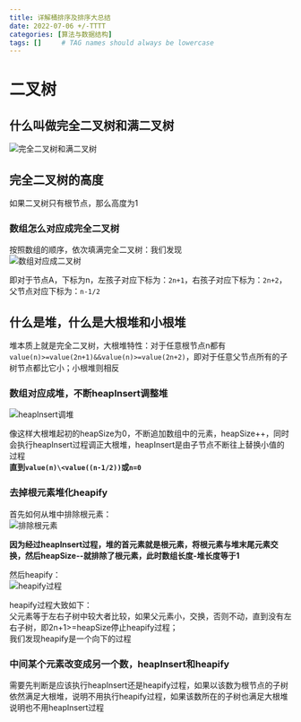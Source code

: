 ```yaml
---
title: 详解桶排序及排序大总结
date: 2022-07-06 +/-TTTT
categories: [算法与数据结构]
tags: []     # TAG names should always be lowercase
---
```


# 二叉树
## 什么叫做完全二叉树和满二叉树
![完全二叉树和满二叉树](/blog/202207071033429.jpg "Optional title")

## 完全二叉树的高度
如果二叉树只有根节点，那么高度为1

### 数组怎么对应成完全二叉树
按照数组的顺序，依次填满完全二叉树：我们发现<br>
![数组对应成二叉树](/blog/202207071041816.jpg "数组对应成二叉树")

即对于节点A，下标为n，左孩子对应下标为：`2n+1`，右孩子对应下标为：`2n+2`，父节点对应下标为：`n-1/2`

## 什么是堆，什么是大根堆和小根堆
堆本质上就是完全二叉树，大根堆特性：对于任意根节点n都有`value(n)>=value(2n+1)&&value(n)>=value(2n+2)`，即对于任意父节点所有的子树节点都比它小；小根堆则相反

### 数组对应成堆，不断heapInsert调整堆
![heapInsert调堆](/blog/202207071103859.jpg "heapInsert调堆")

像这样大根堆起初的heapSize为0，不断追加数组中的元素，heapSize++，同时会执行heapInsert过程调正大根堆，heapInsert是由子节点不断往上替换小值的过程<br>
**直到`value(n)\<value((n-1/2))`或`n=0`**

### 去掉根元素堆化heapify
首先如何从堆中排除根元素：<br>
![排除根元素](/blog/202207071142336.jpg "排除根元素")

**因为经过heapInsert过程，堆的首元素就是根元素，将根元素与堆末尾元素交换，然后heapSize--就排除了根元素，此时数组长度-堆长度等于1**

然后heapify：<br>
![heapify过程](/blog/202207071151898.jpg "heapify过程")

heapify过程大致如下：<br>
父元素等于左右子树中较大者比较，如果父元素小，交换，否则不动，直到没有左右子树，即2n+1>=heapSize停止heapify过程；<br>
我们发现heapify是一个向下的过程

### 中间某个元素改变成另一个数，heapInsert和heapify
需要先判断是应该执行heapInsert还是heapify过程，如果以该数为根节点的子树依然满足大根堆，说明不用执行heapify过程，如果该数所在的子树也满足大根堆说明也不用heapInsert过程